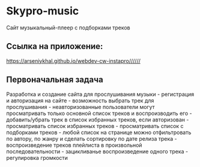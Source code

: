 # Skypro-music

Сайт музыкальный-плеер с подборками треков

## Ссылка на приложение:

https://arseniykhal.github.io/webdev-cw-instapro//////

## Первоначальная задача

Разработка и создание сайта для прослушивания музыки - регистрация и авторизация на сайте - возможность выбрать трек для прослушивания - неавторизованные пользователи могут просматривать только основной список
треков и воспроизводить его - добавить/убрать трек в список избранных треков, если авторизован - просматривать список избранных треков - просматривать список с подборками треков - любой список на странице можно отфильтровать по автору, по жанру
и сделать сортировку по дате релиза трека - воспроизведение треков плейлиста в произвольной последовательности - зацикливанье воспроизведение одного трека - регулировка громкости
